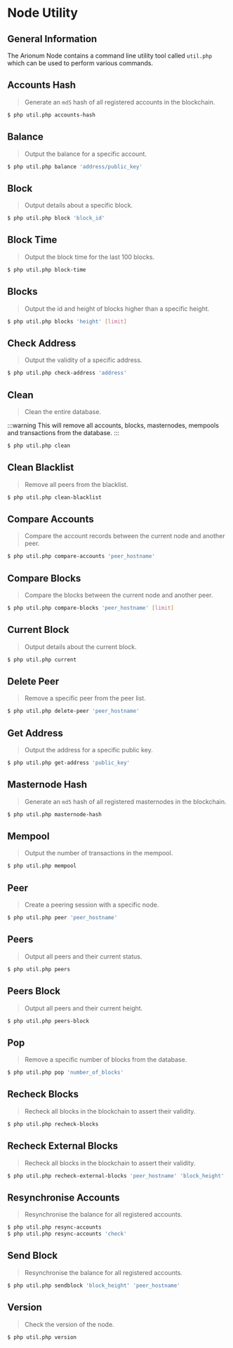 # Node Utility

## General Information

The Arionum Node contains a command line utility tool called `util.php` which can be used to perform various commands.

## Accounts Hash

> Generate an `md5` hash of all registered accounts in the blockchain.

```bash
$ php util.php accounts-hash
```

## Balance

> Output the balance for a specific account.

```bash
$ php util.php balance 'address/public_key'
```

## Block

> Output details about a specific block.

```bash
$ php util.php block 'block_id'
```

## Block Time

> Output the block time for the last 100 blocks.

```bash
$ php util.php block-time
```

## Blocks

> Output the id and height of blocks higher than a specific height.

```bash
$ php util.php blocks 'height' [limit]
```

## Check Address

> Output the validity of a specific address.

```bash
$ php util.php check-address 'address'
```

## Clean

> Clean the entire database.

:::warning
This will remove all accounts, blocks, masternodes, mempools and transactions from the database.
:::

```bash
$ php util.php clean
```

## Clean Blacklist

> Remove all peers from the blacklist.

```bash
$ php util.php clean-blacklist
```

## Compare Accounts

> Compare the account records between the current node and another peer.

```bash
$ php util.php compare-accounts 'peer_hostname'
```

## Compare Blocks

> Compare the blocks between the current node and another peer.

```bash
$ php util.php compare-blocks 'peer_hostname' [limit]
```

## Current Block

> Output details about the current block.

```bash
$ php util.php current
```

## Delete Peer

> Remove a specific peer from the peer list.

```bash
$ php util.php delete-peer 'peer_hostname'
```

## Get Address

> Output the address for a specific public key.

```bash
$ php util.php get-address 'public_key'
```

## Masternode Hash

> Generate an `md5` hash of all registered masternodes in the blockchain.

```bash
$ php util.php masternode-hash
```

## Mempool

> Output the number of transactions in the mempool.

```bash
$ php util.php mempool
```

## Peer

> Create a peering session with a specific node.

```bash
$ php util.php peer 'peer_hostname'
```

## Peers

> Output all peers and their current status.

```bash
$ php util.php peers
```

## Peers Block

> Output all peers and their current height.

```bash
$ php util.php peers-block
```

## Pop

> Remove a specific number of blocks from the database.

```bash
$ php util.php pop 'number_of_blocks'
```

## Recheck Blocks

> Recheck all blocks in the blockchain to assert their validity.

```bash
$ php util.php recheck-blocks
```

## Recheck External Blocks

> Recheck all blocks in the blockchain to assert their validity.

```bash
$ php util.php recheck-external-blocks 'peer_hostname' 'block_height'
```

## Resynchronise Accounts

> Resynchronise the balance for all registered accounts.

```bash
$ php util.php resync-accounts
$ php util.php resync-accounts 'check'
```

## Send Block

> Resynchronise the balance for all registered accounts.

```bash
$ php util.php sendblock 'block_height' 'peer_hostname'
```

## Version

> Check the version of the node.

```bash
$ php util.php version
```
